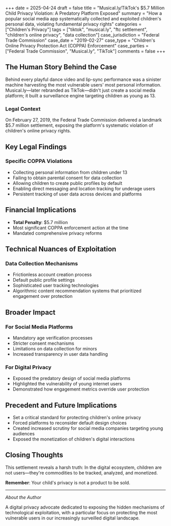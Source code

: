 +++
date = 2025-04-24
draft = false
title = "Musical.ly/TikTok's $5.7 Million Child Privacy Violation: A Predatory Platform Exposed"
summary = "How a popular social media app systematically collected and exploited children's personal data, violating fundamental privacy rights"
categories = ["Children's Privacy"]
tags = ["tiktok", "musical.ly", "ftc settlement", "children's online privacy", "data collection"]
case_jurisdiction = "Federal Trade Commission"
case_date = "2019-02-27"
case_type = "Children's Online Privacy Protection Act (COPPA) Enforcement"
case_parties = ["Federal Trade Commission", "Musical.ly", "TikTok"]
comments = false
+++

## The Human Story Behind the Case

Behind every playful dance video and lip-sync performance was a sinister machine harvesting the most vulnerable users' most personal information. Musical.ly—later rebranded as TikTok—didn't just create a social media platform; it built a surveillance engine targeting children as young as 13.

### Legal Context

On February 27, 2019, the Federal Trade Commission delivered a landmark $5.7 million settlement, exposing the platform's systematic violation of children's online privacy rights.

## Key Legal Findings

### Specific COPPA Violations
- Collecting personal information from children under 13
- Failing to obtain parental consent for data collection
- Allowing children to create public profiles by default
- Enabling direct messaging and location tracking for underage users
- Persistent tracking of user data across devices and platforms

## Financial Implications
- **Total Penalty**: $5.7 million
- Most significant COPPA enforcement action at the time
- Mandated comprehensive privacy reforms

## Technical Nuances of Exploitation

### Data Collection Mechanisms
- Frictionless account creation process
- Default public profile settings
- Sophisticated user tracking technologies
- Algorithmic content recommendation systems that prioritized engagement over protection

## Broader Impact

### For Social Media Platforms
- Mandatory age verification processes
- Stricter consent mechanisms
- Limitations on data collection for minors
- Increased transparency in user data handling

### For Digital Privacy
- Exposed the predatory design of social media platforms
- Highlighted the vulnerability of young internet users
- Demonstrated how engagement metrics override user protection

## Precedent and Future Implications
- Set a critical standard for protecting children's online privacy
- Forced platforms to reconsider default design choices
- Created increased scrutiny for social media companies targeting young audiences
- Exposed the monetization of children's digital interactions

## Closing Thoughts

This settlement reveals a harsh truth: In the digital ecosystem, children are not users—they're commodities to be tracked, analyzed, and monetized.

**Remember**: Your child's privacy is not a product to be sold.

---

*About the Author*

A digital privacy advocate dedicated to exposing the hidden mechanisms of technological exploitation, with a particular focus on protecting the most vulnerable users in our increasingly surveilled digital landscape.